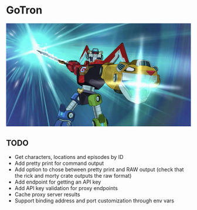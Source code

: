 # GoTron

![GoTron](gotron.webp)


## TODO

- Get characters, locations and episodes by ID
- Add pretty print for command output
- Add option to chose between pretty print and RAW output (check that the rick and morty crate outputs the raw format)
- Add endpoint for getting an API key
- Add API key validation for proxy endpoints
- Cache proxy server results
- Support binding address and port customization through env vars